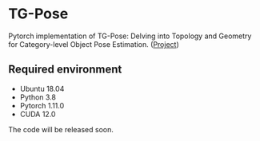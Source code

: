 # TG-Pose
Pytorch implementation of TG-Pose: Delving into Topology and Geometry for Category-level Object Pose Estimation.
([Project](https://sites.google.com/view/tg-pose))

## Required environment
- Ubuntu 18.04
- Python 3.8
- Pytorch 1.11.0
- CUDA 12.0

The code will be released soon.
